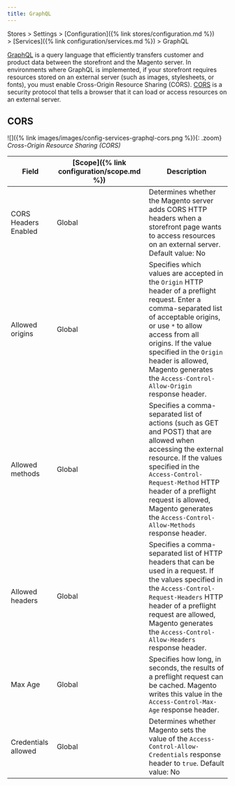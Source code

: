 ```yaml
---
title: GraphQL
---
```


Stores > Settings > [Configuration]({% link stores/configuration.md %}) > [Services]({% link configuration/services.md %}) > GraphQL

[GraphQL](https://devdocs.magento.com/guides/v2.4/graphql/index.html) is a query language that efficiently transfers customer and product data between the storefront and the Magento server. In environments where GraphQL is implemented, if your storefront requires resources stored on an external server (such as images, stylesheets, or fonts), you must enable Cross-Origin Resource Sharing (CORS). [CORS](https://devdocs.magento.com/guides/v2.4/graphql/send-request.html) is a security protocol that tells a browser that it can load or access resources on an external server.

## CORS

![]({% link images/images/config-services-graphql-cors.png %}){: .zoom}
_Cross-Origin Resource Sharing (CORS)_

|Field|[Scope]({% link configuration/scope.md %})|Description|
|--- |--- |--- |
| CORS Headers Enabled | Global | Determines whether the Magento server adds CORS HTTP headers when a storefront page wants to access resources on an external server. Default value: No |
| Allowed origins | Global | Specifies which values are accepted in the `Origin` HTTP header of a preflight request. Enter a comma-separated list of acceptable origins, or use `*` to allow access from all origins. If the value specified in the `Origin` header is allowed, Magento generates the `Access-Control-Allow-Origin` response header. |
| Allowed methods | Global | Specifies a comma-separated list of actions (such as GET and POST) that are allowed when accessing the external resource. If the values specified in the `Access-Control-Request-Method` HTTP header of a preflight request is allowed, Magento generates the `Access-Control-Allow-Methods` response header. |
| Allowed headers | Global | Specifies a comma-separated list of HTTP headers that can be used in a request. If the values specified in the `Access-Control-Request-Headers` HTTP header of a preflight request are allowed, Magento generates the `Access-Control-Allow-Headers` response header. |
| Max Age | Global | Specifies how long, in seconds, the results of a preflight request can be cached. Magento writes this value in the `Access-Control-Max-Age` response header. |
| Credentials allowed | Global | Determines whether Magento sets the value of the `Access-Control-Allow-Credentials` response header to `true`. Default value: No |
